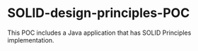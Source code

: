# SOLID-design-principles-POC
This POC includes a Java application that has SOLID Principles implementation.
